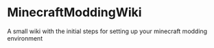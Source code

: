 # MinecraftModdingWiki
 A small wiki with the initial steps for setting up your minecraft modding environment
